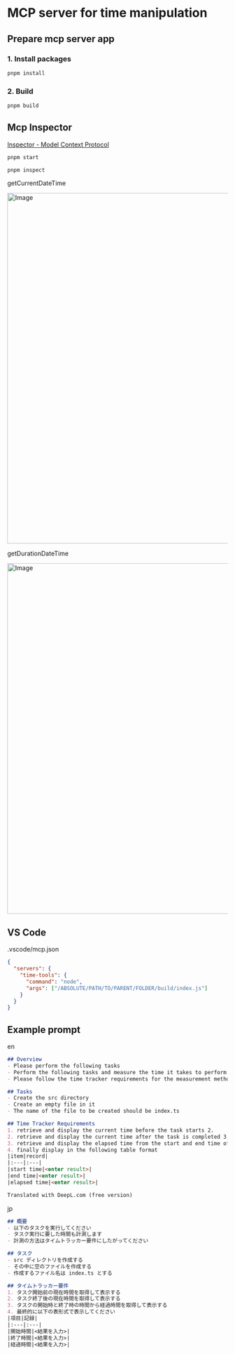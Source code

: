 # MCP server for time manipulation

## Prepare mcp server app

### 1. Install packages

```bash
pnpm install
```

### 2. Build

```bash
pnpm build
```

## Mcp Inspector

[Inspector - Model Context Protocol](https://modelcontextprotocol.io/docs/tools/inspector)

```bash
pnpm start
```

```bash
pnpm inspect
```

getCurrentDateTime

<img width="800" alt="Image" src="https://github.com/user-attachments/assets/f8d711e4-136b-4e09-81fb-f1db17f2b39a" />

getDurationDateTime

<img width="800" alt="Image" src="https://github.com/user-attachments/assets/f243b586-ccec-4e30-bdf2-b19163e9dbce" />

## VS Code

.vscode/mcp.json
```json
{
  "servers": {
    "time-tools": {
      "command": "node",
      "args": ["/ABSOLUTE/PATH/TO/PARENT/FOLDER/build/index.js"]
    }
  }
}
```

## Example prompt

en

```md
## Overview
- Please perform the following tasks
- Perform the following tasks and measure the time it takes to perform the tasks.
- Please follow the time tracker requirements for the measurement method.

## Tasks
- Create the src directory
- Create an empty file in it
- The name of the file to be created should be index.ts

## Time Tracker Requirements
1. retrieve and display the current time before the task starts 2.
2. retrieve and display the current time after the task is completed 3.
3. retrieve and display the elapsed time from the start and end time of the task 4. finally display the following table
4. finally display in the following table format 
|item|record| 
|:---|:---| 
|start time|<enter result>| 
|end time|<enter result>| 
|elapsed time|<enter result>|

Translated with DeepL.com (free version)
```

jp

```md
## 概要
- 以下のタスクを実行してください
- タスク実行に要した時間も計測します
- 計測の方法はタイムトラッカー要件にしたがってください

## タスク
- src ディレクトリを作成する
- その中に空のファイルを作成する
- 作成するファイル名は index.ts とする

## タイムトラッカー要件
1. タスク開始前の現在時間を取得して表示する
2. タスク終了後の現在時間を取得して表示する
3. タスクの開始時と終了時の時間から経過時間を取得して表示する
4. 最終的に以下の表形式で表示してください
|項目|記録|
|:---|:---|
|開始時間|<結果を入力>|
|終了時間|<結果を入力>|
|経過時間|<結果を入力>|
```
